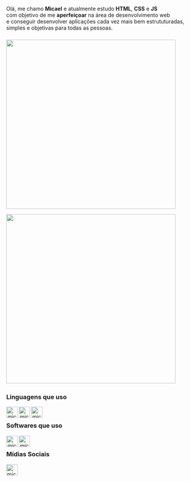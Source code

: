 <p align="left" width="20ch">
   Olá, me chamo <strong>Micael</strong> e atualmente estudo <strong>HTML</strong>, <strong>CSS</strong> e <strong>JS</strong> <br> 
   com objetivo de me <strong>aperfeiçoar</strong> na área de desenvolvimento web <br> 
   e conseguir desenvolver aplicações cada vez mais bem estrututuradas, <br>
   simples e objetivas para todas as pessoas. <br>
</p>

###

<div align="left">
  <a href="https://github.com/micaelsev">
  <a href="https://github.com/micaelsev"><img width="450rem" src="https://github-readme-stats.vercel.app/api?username=micaelsev&ImKunYoung&count_private=true&show_icons=true"/></a></p>
<p>
  <a href="https://github.com/micaelsev"><img width="450rem" src="https://github-readme-stats.vercel.app/api/top-langs/?username=micaelsev&ImKunYoung&layout=compact&langs_count=10"/></a>&nbsp
</div>


### Linguagens que uso
<div style="display: block" align="center">
  
  <img align="left" alt="micaelsev-HTML" height="30" width="30" src="https://cdn.jsdelivr.net/gh/devicons/devicon/icons/html5/html5-original.svg" />
  
  <img align="left" alt="micaelsev-CSS" height="30" width="30" src="https://cdn.jsdelivr.net/gh/devicons/devicon/icons/css3/css3-original.svg" />
  
  <img align="left" alt="micaelsev-Js" height="30" width="30" src="https://cdn.jsdelivr.net/gh/devicons/devicon/icons/javascript/javascript-original.svg" />

</div><br/>
   
### Softwares que uso
<div style="display: block" align="center"> 
   
   <img align="left" alt="micaelsev-fig" height="30" width="30" src="https://cdn.jsdelivr.net/gh/devicons/devicon/icons/figma/figma-original.svg" />
   
   <img align="left" alt="micaelsev-fig" height="30" width="30" src="https://cdn.jsdelivr.net/gh/devicons/devicon/icons/vscode/vscode-original.svg" />
   
</div><br/>

### Mídias Sociais
   <a align="left" href="https://www.linkedin.com/in/micael-severino-53a65621b/"> 
   <img alt="micaelsev-fig" height="30" width="30" src="https://cdn.jsdelivr.net/gh/devicons/devicon/icons/linkedin/linkedin-original.svg" />
   </a>

